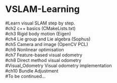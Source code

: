 # VSLAM-Learning  
#Learn visual SLAM step by step.  
#ch2 c++ basics (CMakeLists.txt)  
#ch3 Rigid body motion (Eigen)  
#ch4 Lie group and Lie algebra (Sophus)  
#ch5 Camera and image (OpenCV PCL)  
#ch6 Nonlinear optimisation  
#ch7 Feature-based visual odometry  
#ch8 Direct method visual odometry  
#Visual_Odometry Visual odometry implementation  
#ch10 Bundle Adjustment  
#To be continued...  
#  
